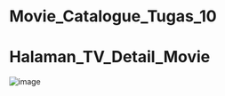 # Movie_Catalogue_Tugas_10

# Halaman_TV_Detail_Movie
![image](https://user-images.githubusercontent.com/101694628/176820460-bf11890a-fc5c-4b25-9335-2506114c9e39.png)
